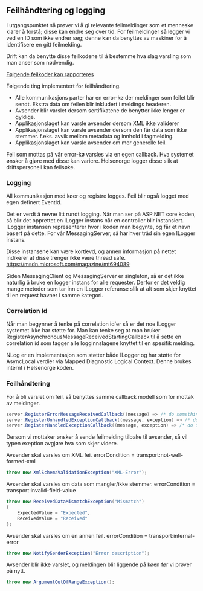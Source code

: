 ## Feilhåndtering og logging

I utgangspunktet så prøver vi å gi relevante feilmeldinger som et menneske klarer å forstå; disse kan endre seg over tid. 
For feilmeldinger så legger vi ved en ID som ikke endrer seg; denne kan da benyttes av maskiner for å identifisere en gitt feilmelding. 

Drift kan da benytte disse feilkodene til å bestemme hva slag varsling som man anser som nødvendig. 

[Følgende feilkoder kan rapporteres](Feilkoder.md)


Følgende ting implementert for feilhåndtering.
- Alle kommunikasjons parter har en error-kø der meldinger som feilet blir sendt. Ekstra data om feilen blir inkludert i meldings headeren.
- Avsender blir varslet dersom sertifikatene de benytter ikke lenger er gyldige. 
- Applikasjonslaget kan varsle avsender dersom XML ikke validerer
- Applikasjonslaget kan varsle avsender dersom den får data som ikke stemmer. f.eks. avvik mellom metadata og innhold i fagmelding.
- Applikasjonslaget kan varsle avsender om mer generelle feil.

Feil som mottas på vår error-kø varsles via en egen callback. Hva systemet ønsker å gjøre med disse kan variere. Helsenorge logger disse slik at driftspersonell kan feilsøke.

### Logging
All kommunikasjon med køer og registre logges. Feil blir også logget med egen definert EventId.

Det er verdt å nevne litt rundt logging. Når man ser på ASP.NET core koden, så blir det opprettet en ILogger instans når en controller blir instansiert. 
ILogger instansen representerer hvor i koden man begynte, og får et navn basert på dette. For vår MessagingServer, så har hver tråd sin egen ILogger instans.

Disse instansene kan være kortlevd, og annen informasjon på nettet indikerer at disse trenger ikke være thread safe. https://msdn.microsoft.com/magazine/mt694089

Siden MessagingClient og MessagingServer er singleton, så er det ikke naturlig å bruke en logger instans for alle requester. 
Derfor er det veldig mange metoder som tar inn en ILogger referanse slik at alt som skjer knyttet til en request havner i samme kategori.

### Correlation Id
Når man begynner å tenke på correlation id'er så er det noe ILogger systemet ikke har støtte for. Man kan tenke seg at man bruker 
RegisterAsynchronousMessageReceivedStartingCallback til å sette en correlation id som tagger alle logginnslagene knyttet til en spesifik melding. 

NLog er en implementasjon som støtter både ILogger og har støtte for AsyncLocal verdier via Mapped Diagnostic Logical Context. Denne brukes internt i Helsenorge koden. 

### Feilhåndtering
For å bli varslet om feil, så benyttes samme callback modell som for mottak av meldinger. 

```cs
server.RegisterErrorMessageReceivedCallback((message) => /* do something */ );
server.RegisterUnhandledExceptionCallback((message, exception) => /* do something */ );
server.RegisterHandledExceptionCallback((message, exception) => /* do something */ );
```

Dersom vi mottaker ønsker å sende feilmelding tilbake til avsender, så vil typen exeption avgjøre hva som skjer videre. 

Avsender skal varsles om XML fei.  errorCondition = transport:not-well-formed-xml
```cs
throw new XmlSchemaValidationException("XML-Error");
```
Avsender skal varsles om data som mangler/ikke stemmer. errorCondition = transport:invalid-field-value
```cs
throw new ReceivedDataMismatchException("Mismatch") 
{ 
    ExpectedValue = "Expected", 
    ReceivedValue = "Received"
};
``` 

Avsender skal varsles om en annen feil. errorCondition = transport:internal-error 
```cs
throw new NotifySenderException("Error description");
```
Avsender blir ikke varslet, og meldingen blir liggende på køen før vi prøver på nytt.
```cs
throw new ArgumentOutOfRangeException();
```